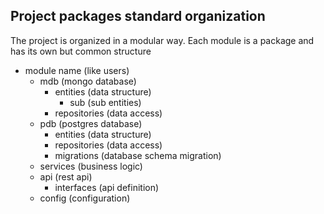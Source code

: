 ## Project packages standard organization
The project is organized in a modular way. Each module is a package and has its own but common structure
- module name (like users)
  - mdb (mongo database)
    - entities (data structure)
      - sub (sub entities) 
    - repositories (data access)
  - pdb (postgres database)
    - entities (data structure)
    - repositories (data access)
    - migrations (database schema migration)
  - services (business logic)
  - api (rest api)
    - interfaces (api definition)
  - config (configuration)


